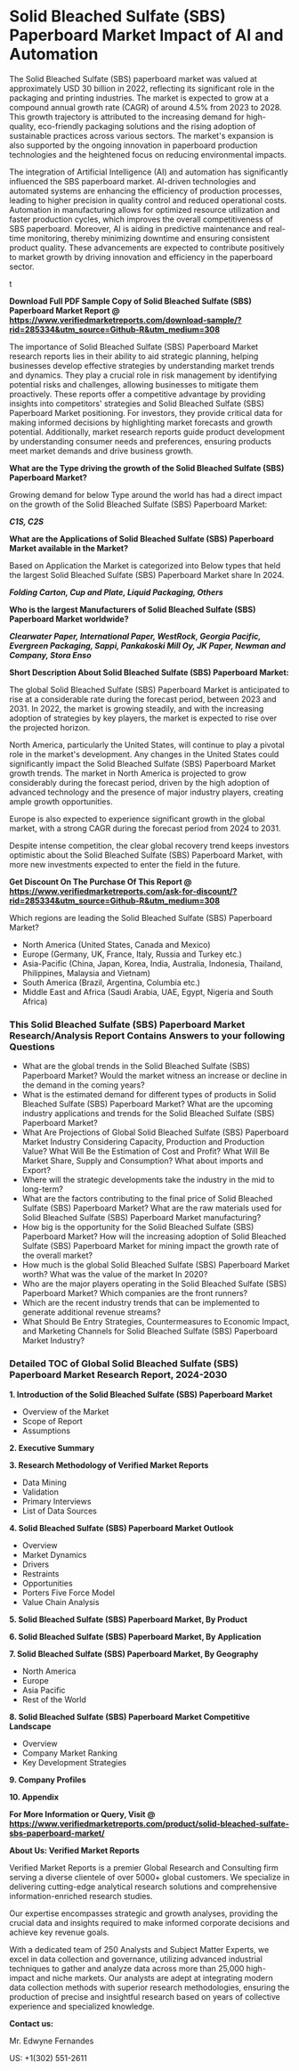 <meta name="title" content="Global Solid Bleached Sulfate (SBS) Paperboard Market Impact of AI and Automation"><meta name="description" content="The Solid Bleached Sulfate (SBS) paperboard market was valued at approximately USD 30 billion in 2022, reflecting its significant role in the packaging and printing in"><meta name="title" content="Solid Bleached Sulfate (SBS) Paperboard Market Size, Share, Scope, Trends, Growth, Opportunities, Analysis, Forecast"><h1>Solid Bleached Sulfate (SBS) Paperboard Market Impact of AI and Automation</h1><p>The Solid Bleached Sulfate (SBS) paperboard market was valued at approximately USD 30 billion in 2022, reflecting its significant role in the packaging and printing industries. The market is expected to grow at a compound annual growth rate (CAGR) of around 4.5% from 2023 to 2028. This growth trajectory is attributed to the increasing demand for high-quality, eco-friendly packaging solutions and the rising adoption of sustainable practices across various sectors. The market's expansion is also supported by the ongoing innovation in paperboard production technologies and the heightened focus on reducing environmental impacts.</p><p>The integration of Artificial Intelligence (AI) and automation has significantly influenced the SBS paperboard market. AI-driven technologies and automated systems are enhancing the efficiency of production processes, leading to higher precision in quality control and reduced operational costs. Automation in manufacturing allows for optimized resource utilization and faster production cycles, which improves the overall competitiveness of SBS paperboard. Moreover, AI is aiding in predictive maintenance and real-time monitoring, thereby minimizing downtime and ensuring consistent product quality. These advancements are expected to contribute positively to market growth by driving innovation and efficiency in the paperboard sector.</p>t</p><p id="" class=""><strong>Download Full PDF Sample Copy of Solid Bleached Sulfate (SBS) Paperboard Market Report @ <a href="https://www.verifiedmarketreports.com/download-sample/?rid=285334&utm_source=Github-R&utm_medium=308" target="_blank">https://www.verifiedmarketreports.com/download-sample/?rid=285334&utm_source=Github-R&utm_medium=308</a></strong></p><p>The importance of&nbsp;Solid Bleached Sulfate (SBS) Paperboard Market research reports lies in their ability to aid strategic planning, helping businesses develop effective strategies by understanding market trends and dynamics. They play a crucial role in risk management by identifying potential risks and challenges, allowing businesses to mitigate them proactively. These reports offer a competitive advantage by providing insights into competitors' strategies and Solid Bleached Sulfate (SBS) Paperboard Market positioning. For investors, they provide critical data for making informed decisions by highlighting market forecasts and growth potential. Additionally, market research reports guide product development by understanding consumer needs and preferences, ensuring products meet market demands and drive business growth.</p><p><strong>What are the&nbsp;Type driving the growth of the Solid Bleached Sulfate (SBS) Paperboard Market?</strong></p><p id="" class="">Growing demand for below Type around the world has had a direct impact on the growth of the Solid Bleached Sulfate (SBS) Paperboard Market:</p><em><strong>C1S, C2S</strong></em></p><strong>What are the&nbsp;Applications&nbsp;of Solid Bleached Sulfate (SBS) Paperboard Market available in the Market?</strong></p><p id="" class="">Based on Application the Market is categorized into Below types that held the largest Solid Bleached Sulfate (SBS) Paperboard Market share In 2024.</p><em><strong>Folding Carton, Cup and Plate, Liquid Packaging, Others</strong></em></p><strong>Who is the largest Manufacturers of Solid Bleached Sulfate (SBS) Paperboard Market worldwide?</strong></p><p><em><strong>Clearwater Paper, International Paper, WestRock, Georgia Pacific, Evergreen Packaging, Sappi, Pankakoski Mill Oy, JK Paper, Newman and Company, Stora Enso</strong></em></p><p id="" class=""><strong>Short Description About Solid Bleached Sulfate (SBS) Paperboard Market:</strong></p><p>The global Solid Bleached Sulfate (SBS) Paperboard Market is anticipated to rise at a considerable rate during the forecast period, between 2023 and 2031. In 2022, the market is growing steadily, and with the increasing adoption of strategies by key players, the market is expected to rise over the projected horizon.</p><p>North America, particularly the United States, will continue to play a pivotal role in the market's development. Any changes in the United States could significantly impact the Solid Bleached Sulfate (SBS) Paperboard Market growth trends. The market in North America is projected to grow considerably during the forecast period, driven by the high adoption of advanced technology and the presence of major industry players, creating ample growth opportunities.</p><p>Europe is also expected to experience significant growth in the global market, with a strong CAGR during the forecast period from 2024 to 2031.</p><p>Despite intense competition, the clear global recovery trend keeps investors optimistic about the Solid Bleached Sulfate (SBS) Paperboard Market, with more new investments expected to enter the field in the future.</p><p id="" class=""><strong>Get Discount On The Purchase Of This Report @ <a href="https://www.verifiedmarketreports.com/ask-for-discount/?rid=285334&utm_source=Github-R&utm_medium=308" target="_blank">https://www.verifiedmarketreports.com/ask-for-discount/?rid=285334&utm_source=Github-R&utm_medium=308</a></strong></p>Which regions are leading the Solid Bleached Sulfate (SBS) Paperboard Market?</p><ul><li>North America (United States, Canada and Mexico)</li><li>Europe (Germany, UK, France, Italy, Russia and Turkey etc.)</li><li>Asia-Pacific (China, Japan, Korea, India, Australia, Indonesia, Thailand, Philippines, Malaysia and Vietnam)</li><li>South America (Brazil, Argentina, Columbia etc.)</li><li>Middle East and Africa (Saudi Arabia, UAE, Egypt, Nigeria and South Africa)</li></ul><h3 id="" class="">This Solid Bleached Sulfate (SBS) Paperboard Market Research/Analysis Report Contains Answers to your following Questions</h3><ul><li>What are the global trends in the Solid Bleached Sulfate (SBS) Paperboard Market? Would the market witness an increase or decline in the demand in the coming years?</li><li>What is the estimated demand for different types of products in Solid Bleached Sulfate (SBS) Paperboard Market? What are the upcoming industry applications and trends for the Solid Bleached Sulfate (SBS) Paperboard Market?</li><li>What Are Projections of Global Solid Bleached Sulfate (SBS) Paperboard Market Industry Considering Capacity, Production and Production Value? What Will Be the Estimation of Cost and Profit? What Will Be Market Share, Supply and Consumption? What about imports and Export?</li><li>Where will the strategic developments take the industry in the mid to long-term?</li><li>What are the factors contributing to the final price of Solid Bleached Sulfate (SBS) Paperboard Market? What are the raw materials used for Solid Bleached Sulfate (SBS) Paperboard Market manufacturing?</li><li>How big is the opportunity for the Solid Bleached Sulfate (SBS) Paperboard Market? How will the increasing adoption of Solid Bleached Sulfate (SBS) Paperboard Market for mining impact the growth rate of the overall market?</li><li>How much is the global Solid Bleached Sulfate (SBS) Paperboard Market worth? What was the value of the market In 2020?</li><li>Who are the major players operating in the Solid Bleached Sulfate (SBS) Paperboard Market? Which companies are the front runners?</li><li>Which are the recent industry trends that can be implemented to generate additional revenue streams?</li><li>What Should Be Entry Strategies, Countermeasures to Economic Impact, and Marketing Channels for Solid Bleached Sulfate (SBS) Paperboard Market Industry?</li></ul><h3 id="" class="">Detailed TOC of Global Solid Bleached Sulfate (SBS) Paperboard Market Research Report, 2024-2030</h3><p id="" class=""><strong>1. Introduction of the Solid Bleached Sulfate (SBS) Paperboard Market</strong></p><ul><li>Overview of the Market</li><li>Scope of Report</li><li>Assumptions</li></ul><p id="" class=""><strong>2. Executive Summary</strong></p><p id="" class=""><strong>3. Research Methodology of Verified Market Reports</strong></p><ul><li>Data Mining</li><li>Validation</li><li>Primary Interviews</li><li>List of Data Sources</li></ul><p id="" class=""><strong>4. Solid Bleached Sulfate (SBS) Paperboard Market Outlook</strong></p><ul><li>Overview</li><li>Market Dynamics</li><li>Drivers</li><li>Restraints</li><li>Opportunities</li><li>Porters Five Force Model</li><li>Value Chain Analysis</li></ul><p id="" class=""><strong>5. Solid Bleached Sulfate (SBS) Paperboard Market, By Product</strong></p><p id="" class=""><strong>6. Solid Bleached Sulfate (SBS) Paperboard Market, By Application</strong></p><p id="" class=""><strong>7. Solid Bleached Sulfate (SBS) Paperboard Market, By Geography</strong></p><ul><li>North America</li><li>Europe</li><li>Asia Pacific</li><li>Rest of the World</li></ul><p id="" class=""><strong>8. Solid Bleached Sulfate (SBS) Paperboard Market Competitive Landscape</strong></p><ul><li>Overview</li><li>Company Market Ranking</li><li>Key Development Strategies</li></ul><p id="" class=""><strong>9. Company Profiles</strong></p><p id="" class=""><strong>10. Appendix</strong></p><p id="" class=""><strong>For More Information or Query, Visit @ <a href="https://www.verifiedmarketreports.com/product/solid-bleached-sulfate-sbs-paperboard-market/" target="_blank">https://www.verifiedmarketreports.com/product/solid-bleached-sulfate-sbs-paperboard-market/</a></strong></p><p id="" class=""><strong>About Us: Verified Market Reports</strong></p><p id="" class="">Verified Market Reports is a premier Global Research and Consulting firm serving a diverse clientele of over 5000+ global customers. We specialize in delivering cutting-edge analytical research solutions and comprehensive information-enriched research studies.</p><p id="" class="">Our expertise encompasses strategic and growth analyses, providing the crucial data and insights required to make informed corporate decisions and achieve key revenue goals.</p><p id="" class="">With a dedicated team of 250 Analysts and Subject Matter Experts, we excel in data collection and governance, utilizing advanced industrial techniques to gather and analyze data across more than 25,000 high-impact and niche markets. Our analysts are adept at integrating modern data collection methods with superior research methodologies, ensuring the production of precise and insightful research based on years of collective experience and specialized knowledge.</p><p id="" class=""><strong>Contact us:</strong></p><p id="" class="">Mr. Edwyne Fernandes</p><p id="" class="">US: +1(302) 551-2611</p>